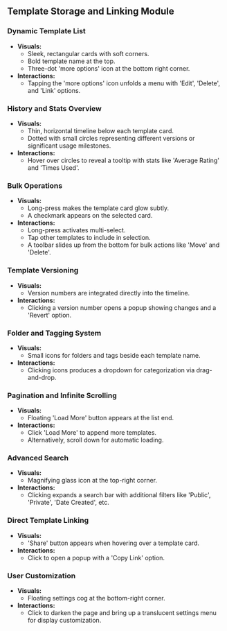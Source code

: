 ## Template Storage and Linking Module

### Dynamic Template List
- **Visuals:**  
  - Sleek, rectangular cards with soft corners.
  - Bold template name at the top.
  - Three-dot 'more options' icon at the bottom right corner.
- **Interactions:**  
  - Tapping the 'more options' icon unfolds a menu with 'Edit', 'Delete', and 'Link' options.

### History and Stats Overview
- **Visuals:**  
  - Thin, horizontal timeline below each template card.
  - Dotted with small circles representing different versions or significant usage milestones.
- **Interactions:**  
  - Hover over circles to reveal a tooltip with stats like 'Average Rating' and 'Times Used'.

### Bulk Operations
- **Visuals:**  
  - Long-press makes the template card glow subtly.
  - A checkmark appears on the selected card.
- **Interactions:**  
  - Long-press activates multi-select.
  - Tap other templates to include in selection.
  - A toolbar slides up from the bottom for bulk actions like 'Move' and 'Delete'.

### Template Versioning
- **Visuals:**  
  - Version numbers are integrated directly into the timeline.
- **Interactions:**  
  - Clicking a version number opens a popup showing changes and a 'Revert' option.

### Folder and Tagging System
- **Visuals:**  
  - Small icons for folders and tags beside each template name.
- **Interactions:**  
  - Clicking icons produces a dropdown for categorization via drag-and-drop.

### Pagination and Infinite Scrolling
- **Visuals:**  
  - Floating 'Load More' button appears at the list end.
- **Interactions:**  
  - Click 'Load More' to append more templates.
  - Alternatively, scroll down for automatic loading.

### Advanced Search
- **Visuals:**  
  - Magnifying glass icon at the top-right corner.
- **Interactions:**  
  - Clicking expands a search bar with additional filters like 'Public', 'Private', 'Date Created', etc.

### Direct Template Linking
- **Visuals:**  
  - 'Share' button appears when hovering over a template card.
- **Interactions:**  
  - Click to open a popup with a 'Copy Link' option.

### User Customization
- **Visuals:**  
  - Floating settings cog at the bottom-right corner.
- **Interactions:**  
  - Click to darken the page and bring up a translucent settings menu for display customization.

